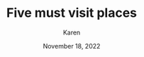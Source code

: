 ---
layout: default 
title: Five must visit places
author: Karen
categories: travel
featured_image: /images/placeholder.JPG
date: November 18, 2022
---